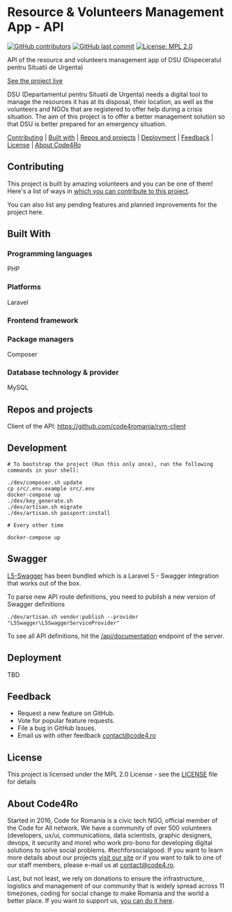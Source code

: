 # Resource & Volunteers Management App - API

[![GitHub contributors](https://img.shields.io/github/contributors/code4romania/rvm-api.svg?style=for-the-badge)](https://github.com/code4romania/rvm-api/graphs/contributors)    [![GitHub last commit](https://img.shields.io/github/last-commit/code4romania/rvm-api.svg?style=for-the-badge)](https://github.com/code4romania/rvm-api/commits/master) [![License: MPL 2.0](https://img.shields.io/badge/license-MPL%202.0-brightgreen.svg?style=for-the-badge)](https://opensource.org/licenses/MPL-2.0)

API of the resource and volunteers management app of DSU (Dispeceratul pentru Situatii de Urgenta)

[See the project live](https://www.figma.com/proto/K7Qqywpx1QFVzG1ml2Fa3qsv/Resource-%26-Volunteer-Management-App?scaling=min-zoom)

DSU (Departamentul pentru Situatii de Urgenta) needs a digital tool to manage the resources it has at its disposal, their location, as well as the volunteers and NGOs that are registered to offer help during a crisis situation. The aim of this project is to offer a better management solution so that DSU is better prepared for an emergency situation.

[Contributing](#contributing) | [Built with](#built-with) | [Repos and projects](#repos-and-projects) | [Deployment](#deployment) | [Feedback](#feedback) | [License](#license) | [About Code4Ro](#about-code4ro)

## Contributing

This project is built by amazing volunteers and you can be one of them! Here's a list of ways in [which you can contribute to this project](.github/CONTRIBUTING.MD).

You can also list any pending features and planned improvements for the project here.

## Built With

### Programming languages

PHP

### Platforms

Laravel

### Frontend framework

### Package managers

Composer

### Database technology & provider

MySQL

## Repos and projects

Client of the API: https://github.com/code4romania/rvm-client

## Development

    # To bootstrap the project (Run this only once), run the following commands in your shell:

    ./dev/composer.sh update
    cp src/.env.example src/.env
    docker-compose up
    ./dev/key_generate.sh
    ./dev/artisan.sh migrate
    ./dev/artisan.sh passport:install

    # Every other time

    docker-compose up

## Swagger
[L5-Swagger](https://github.com/DarkaOnLine/L5-Swagger) has been bundled which is a Laravel 5 - Swagger integration that
works out of the box.

To parse new API route definitions, you need to publish a new version of Swagger definitions

    ./dev/artisan.sh vendor:publish --provider "L5Swagger\L5SwaggerServiceProvider"

To see all API definitions, hit the [/api/documentation](http://localhost:8080/api/documentation) endpoint of the server.
## Deployment

TBD

## Feedback

* Request a new feature on GitHub.
* Vote for popular feature requests.
* File a bug in GitHub Issues.
* Email us with other feedback contact@code4.ro

## License 

This project is licensed under the MPL 2.0 License - see the [LICENSE](LICENSE) file for details

## About Code4Ro

Started in 2016, Code for Romania is a civic tech NGO, official member of the Code for All network. We have a community of over 500 volunteers (developers, ux/ui, communications, data scientists, graphic designers, devops, it security and more) who work pro-bono for developing digital solutions to solve social problems. #techforsocialgood. If you want to learn more details about our projects [visit our site](https://www.code4.ro/en/) or if you want to talk to one of our staff members, please e-mail us at contact@code4.ro.

Last, but not least, we rely on donations to ensure the infrastructure, logistics and management of our community that is widely spread across 11 timezones, coding for social change to make Romania and the world a better place. If you want to support us, [you can do it here](https://code4.ro/en/donate/).


